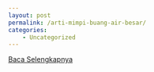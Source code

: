 ```yaml
---
layout: post
permalink: /arti-mimpi-buang-air-besar/
categories:
    - Uncategorized
---
```


[Baca Selengkapnya](/09)